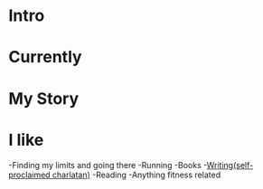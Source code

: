 # Intro


# Currently



# My Story



# I like

-Finding my limits and going there
-Running
-Books
-[Writing(self-proclaimed charlatan)](/articles)
-Reading
-Anything fitness related